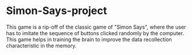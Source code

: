 # Simon-Says-project

This game is a rip-off of the classic game of "Simon Says", where the user has to imitate the sequence of buttons clicked randomly by the computer.
This game helps in training the brain to improve the data recollection characteristic in the memory.
